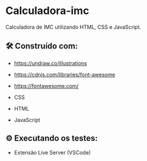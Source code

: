 # Calculadora-imc

Calculadora de IMC utilizando HTML, CSS e JavaScript.

## 🛠️ Construído com:

- https://undraw.co/illustrations

- https://cdnjs.com/libraries/font-awesome

- https://fontawesome.com/

- CSS

- HTML

- JavaScript

## ⚙️ Executando os testes:

- Extensão Live Server (VSCode)